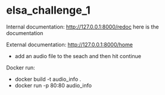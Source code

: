 # elsa_challenge_1

Internal documentation: http://127.0.0.1:8000/redoc here is the documentation 

External documentation: http://127.0.0.1:8000/home
  - add an audio file to the seach and then hit continue


Docker run: 
  -  docker build -t audio_info . 
  -  docker run -p 80:80 audio_info
